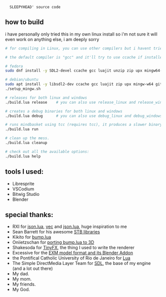 ```
  SLEEPYHEAD' source code
```

## how to build
i have personally only tried this in my own linux install so i'm not sure it will even work on anything else, i am deeply sorry

```sh
# for compiling in Linux, you can use other compilers but i havent tried myself, you'll have to set the CC environment variable to your compiler of choice. 

# the default compiler is "gcc" and it'll try to use ccache if installed and env var NO_CCACHE is not defined

# fedora
sudo dnf install -y SDL2-devel ccache gcc luajit unzip zip upx mingw64-gcc mingw64-SDL2

# debian/ubuntu
sudo apt install -y libsdl2-dev ccache gcc luajit zip upx mingw-w64 git
./setup_mingw.sh

# releases for both linux and windows
./build.lua release    # you can also use release_linux and release_windows

# creates a debug binaries for both linux and windows
./build.lua debug      # you can also use debug_linux and debug_windows

# runs mindbasket using tcc (requires tcc), it produces a slower binary but it takes less time to compile.
./build.lua run

# clean up the mess.
./build.lua cleanup

# check out all the available options:
./build.lua help
```

## tools I used:
  - Libresprite
  - VSCodium
  - Bitwig Studio
  - Blender

## special thanks:
  - RXI for [json.lua](https://github.com/rxi/json.lua), [vec](https://github.com/rxi/vec) and [json.lua](https://github.com/rxi/ini), huge inspiration to me
  - Sean Barrett for his awesome [STB libraries](https://github.com/nothings/stb)
  - Kikito for [bump.lua](https://github.com/kikito/bump.lua)
  - Oniietzschan for [porting bump.lua to 3D](https://github.com/oniietzschan/bump-3dpd)
  - Shakesoda for [TinyFX](https://github.com/shakesoda/tinyfx), the thing I used to write the renderer
  - Excessive for the [EXM model format and its Blender Addon](https://github.com/excessive/iqm-exm)
  - the Pontifical Catholic University of Rio de Janeiro for [Lua](https://www.lua.org)
  - The Simple DirectMedia Layer Team for [SDL](https://www.libsdl.org/), the base of my engine (and a lot out there)
  - My dad.
  - My mom.
  - My friends.
  - My God.